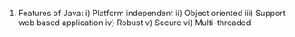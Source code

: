 1. Features of Java:
   i)    Platform independent
   ii)   Object oriented
   iii)  Support web based application
   iv)   Robust
   v)    Secure
   vi)   Multi-threaded

